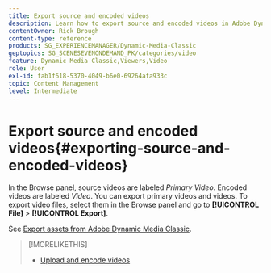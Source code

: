 ```yaml
---
title: Export source and encoded videos
description: Learn how to export source and encoded videos in Adobe Dynamic Media Classic.
contentOwner: Rick Brough
content-type: reference
products: SG_EXPERIENCEMANAGER/Dynamic-Media-Classic
geptopics: SG_SCENESEVENONDEMAND_PK/categories/video
feature: Dynamic Media Classic,Viewers,Video
role: User
exl-id: fab1f618-5370-4049-b6e0-69264afa933c
topic: Content Management
level: Intermediate
---
```

# Export source and encoded videos{#exporting-source-and-encoded-videos}

In the Browse panel, source videos are labeled *Primary Video*. Encoded videos are labeled *Video*. You can export primary videos and videos. To export video files, select them in the Browse panel and go to **[!UICONTROL File]** > **[!UICONTROL Export]**.

See [Export assets from Adobe Dynamic Media Classic](exporting-assets-from-dmc.md#exporting-assets-from-dmc).

>[!MORELIKETHIS]
>
>* [Upload and encode videos](uploading-encoding-videos.md#uploading_and_encoding_videos)
